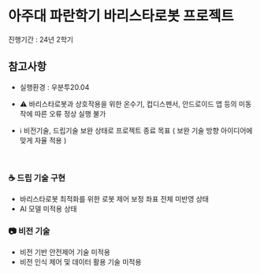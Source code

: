 # 아주대 파란학기 바리스타로봇 프로젝트
 진행기간 : 24년 2학기
 <br>
 
## 참고사항
 * 실행환경 : 우분투20.04
 * ⚠️ 바리스타로봇과 상호작용을 위한 온수기, 컵디스펜서, 안드로이드 앱 등의 미동작에 따른 오류 정상 실행 불가
 
 * ℹ️ 비전기술, 드립기술 보완 상태로 프로젝트 종료 목표
       ( 보완 기술 방향 아이디어에 맞게 자율 적용 ) 
<br>

### ☕ 드립 기술 구현
 * 바리스타로봇 최적화를 위한 로봇 제어 보정 좌표 전체 미반영 상태
 * AI 모델 미적용 상태

### 📷 비전 기술
 * 비전 기반 안전제어 기술 미적용
 * 비전 인식 제어 및 데이터 활용 기술 미적용

